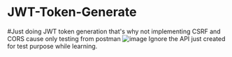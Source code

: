 # JWT-Token-Generate
 #Just doing JWT token generation that's why not implementing CSRF and CORS cause only testing from postman
![image](https://github.com/user-attachments/assets/cffbeea4-d1de-44b9-be32-7a2558a1cc68)
Ignore the API just created for test purpose while learning.
